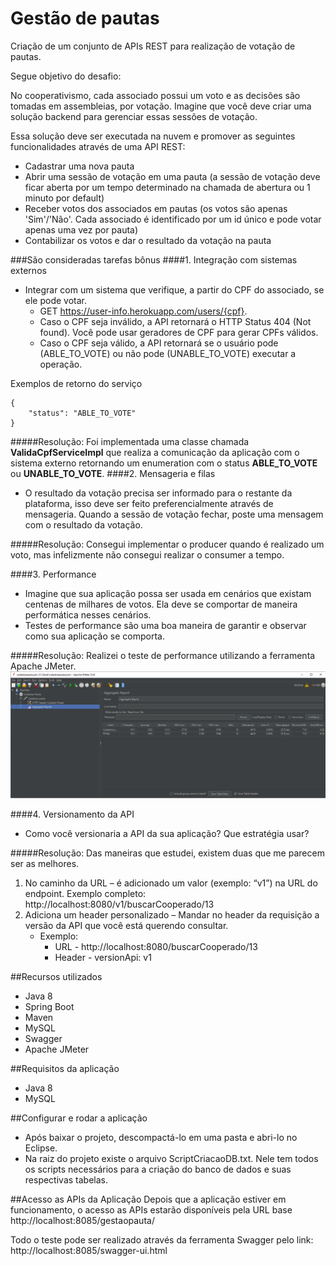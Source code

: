 # Gestão de pautas

Criação de um conjunto de APIs REST para realização de votação de pautas.

Segue objetivo do desafio:

No cooperativismo, cada associado possui um voto e as decisões são tomadas em assembleias, por votação. Imagine que você deve criar uma solução backend para gerenciar essas sessões de votação.

Essa solução deve ser executada na nuvem e promover as seguintes funcionalidades através de uma API REST:

* Cadastrar uma nova pauta
* Abrir uma sessão de votação em uma pauta (a sessão de votação deve ficar aberta por um tempo determinado na chamada de abertura ou 1 minuto por default)
* Receber votos dos associados em pautas (os votos são apenas 'Sim'/'Não'. Cada associado é identificado por um id único e pode votar apenas uma vez por pauta)
* Contabilizar os votos e dar o resultado da votação na pauta

###São consideradas tarefas bônus
####1. Integração com sistemas externos
+ Integrar com um sistema que verifique, a partir do CPF do associado, se ele pode votar.
	+ GET https://user-info.herokuapp.com/users/{cpf}.
	+ Caso o CPF seja inválido, a API retornará o HTTP Status 404 (Not found). Você pode usar geradores de CPF para gerar CPFs válidos.
	+ Caso o CPF seja válido, a API retornará se o usuário pode (ABLE_TO_VOTE) ou não pode (UNABLE_TO_VOTE) executar a operação.

Exemplos de retorno do serviço
```
{
	"status": "ABLE_TO_VOTE"
}
```
#####Resolução:
Foi implementada uma classe chamada **ValidaCpfServiceImpl** que realiza a comunicação da aplicação com o sistema externo retornando um enumeration com o status **ABLE_TO_VOTE** ou **UNABLE_TO_VOTE**.
####2. Mensageria e filas
* O resultado da votação precisa ser informado para o restante da plataforma, isso deve ser feito preferencialmente através de mensageria. Quando a sessão de votação fechar, poste uma mensagem com o resultado da votação.

#####Resolução:
Consegui implementar o producer quando é realizado um voto, mas infelizmente não consegui realizar o consumer a tempo.
                    
####3. Performance
* Imagine que sua aplicação possa ser usada em cenários que existam centenas de milhares de votos. Ela deve se comportar de maneira performática nesses cenários.
* Testes de performance são uma boa maneira de garantir e observar como sua aplicação se comporta.

#####Resolução:
Realizei o teste de performance utilizando a ferramenta Apache JMeter.
![](./TestePerformance.png)

####4. Versionamento da API
* Como você versionaria a API da sua aplicação? Que estratégia usar?

#####Resolução:
Das maneiras que estudei, existem duas que me parecem ser as melhores.
1. No caminho da URL – é adicionado um valor (exemplo: “v1”) na URL do endpoint. Exemplo completo: http://localhost:8080/v1/buscarCooperado/13
2.  Adiciona um header personalizado – Mandar no header da requisição a versão da API que você está querendo consultar.
	* Exemplo:
		* URL - http://localhost:8080/buscarCooperado/13
		* Header - versionApi: v1

##Recursos utilizados
* Java 8
* Spring Boot
* Maven
* MySQL
* Swagger
* Apache JMeter

##Requisitos da aplicação
* Java 8
* MySQL

##Configurar e rodar a aplicação
* Após baixar o projeto, descompactá-lo em uma pasta e abri-lo no Eclipse.
* Na raiz do projeto existe o arquivo ScriptCriacaoDB.txt. Nele tem todos os scripts necessários para a criação do banco de dados e suas respectivas tabelas.

##Acesso as APIs da Aplicação
Depois que a aplicação estiver em funcionamento, o acesso as APIs estarão disponíveis pela URL base http://localhost:8085/gestaopauta/

Todo o teste pode ser realizado através da ferramenta Swagger pelo link: http://localhost:8085/swagger-ui.html